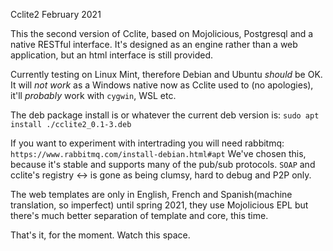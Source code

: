 Cclite2 February 2021

This the second version of Cclite, based on Mojolicious, Postgresql and a native RESTful interface. 
It's designed as an engine rather than a web application, but an html interface is still provided.

Currently testing on Linux Mint, therefore Debian and Ubuntu *should* be OK. It will *not work* as a Windows native now
as Cclite used to (no apologies), it'll *probably* work with `cygwin`, WSL etc. 

The deb package install is or whatever the current deb version is:
`sudo apt install ./cclite2_0.1-3.deb`

If you want to experiment with intertrading you will need rabbitmq: `https://www.rabbitmq.com/install-debian.html#apt`
We've chosen this, because it's stable and supports many of the pub/sub protocols. `SOAP` and cclite's registry <-> is gone 
as being clumsy, hard to debug and P2P only.  

The web templates are only in English, French and Spanish(machine translation, so imperfect) until spring 2021, they use Mojolicious EPL 
but there's much better separation of template and core, this time.

That's it, for the moment. Watch this space.

